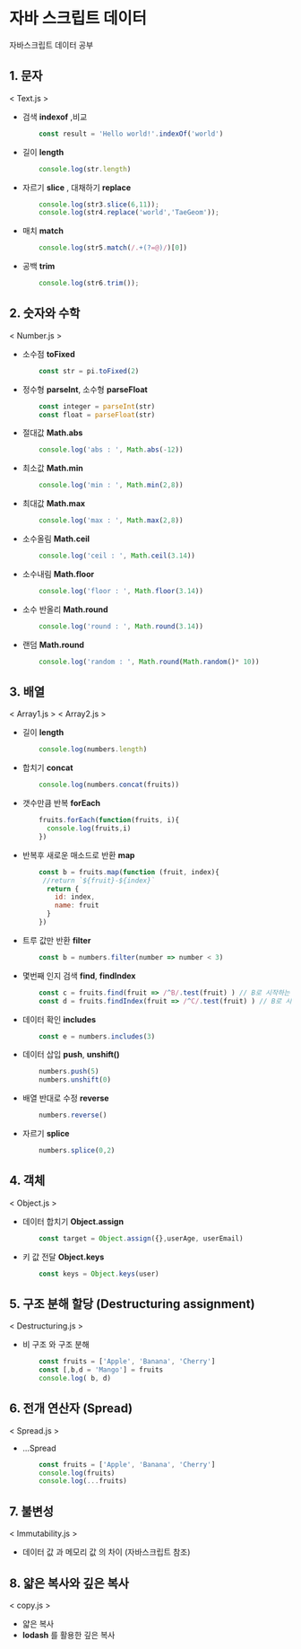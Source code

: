 # 자바 스크립트 데이터

자바스크립트 데이터 공부


## 1. 문자
< Text.js >

- 검색 **indexof** ,비교  
	```javascript
		const result = 'Hello world!'.indexOf('world')
	``` 
- 길이 **length**      
	```javascript
		console.log(str.length)
	``` 
- 자르기 **slice** , 대채하기 **replace** 
	```javascript
		console.log(str3.slice(6,11));
		console.log(str4.replace('world','TaeGeom'));
	``` 	
- 매치 **match**  
	```javascript
		console.log(str5.match(/.+(?=@)/)[0])
	``` 
- 공백 **trim**  
	```javascript
		console.log(str6.trim());
	``` 

## 2. 숫자와 수학
< Number.js >

- 소수점 **toFixed**
	```javascript
		const str = pi.toFixed(2)
	``` 
- 정수형 **parseInt**, 소수형 **parseFloat**
	```javascript
		const integer = parseInt(str)
		const float = parseFloat(str)
	``` 
- 절대값 **Math.abs**
	```javascript
		console.log('abs : ', Math.abs(-12))
	``` 
- 최소값 **Math.min**
	```javascript
		console.log('min : ', Math.min(2,8))
	``` 
- 최대값 **Math.max**
	```javascript
		console.log('max : ', Math.max(2,8))
	``` 
- 소수올림 **Math.ceil**
	```javascript
		console.log('ceil : ', Math.ceil(3.14))
	``` 
- 소수내림 **Math.floor**
	```javascript
		console.log('floor : ', Math.floor(3.14))
	``` 
- 소수 반올리 **Math.round**
	```javascript
		console.log('round : ', Math.round(3.14))
	``` 
- 랜덤	**Math.round**
	```javascript
		console.log('random : ', Math.round(Math.random()* 10))
	``` 
	
## 3. 배열 
< Array1.js > < Array2.js >

- 길이 **length**
	```javascript
		console.log(numbers.length)
	``` 
- 합치기 **concat**
	```javascript
		console.log(numbers.concat(fruits))
	``` 
- 갯수만큼 반복 **forEach**
	```javascript
		fruits.forEach(function(fruits, i){
		  console.log(fruits,i)
		})
	``` 
- 반복후 새로운 매소드로 반환 **map**
	```javascript
		const b = fruits.map(function (fruit, index){
 		 //return `${fruit}-${index}`
		  return {
		    id: index,
		    name: fruit
		  }
		})
	``` 
- 트루 값만 반환 **filter**
	```javascript
		const b = numbers.filter(number => number < 3)
	``` 
- 몇번째 인지 검색 **find**, **findIndex**
	```javascript
		const c = fruits.find(fruit => /^B/.test(fruit) ) // B로 시작하는 정규식 표현
		const d = fruits.findIndex(fruit => /^C/.test(fruit) ) // B로 시작하는 정규식 표현
	``` 
- 데이터 확인 **includes**
	```javascript
		const e = numbers.includes(3)
	``` 
- 데이터 삽입 **push**, **unshift()**
	```javascript
		numbers.push(5)
		numbers.unshift(0)
	``` 
- 배열 반대로 수정 **reverse**
	```javascript
		numbers.reverse()
	``` 
- 자르기 **splice**
	```javascript
		numbers.splice(0,2)
	``` 

## 4. 객체
< Object.js >

- 데이터 합치기 **Object.assign**
	```javascript
		const target = Object.assign({},userAge, userEmail)
	```
- 키 값 전달 **Object.keys**
	```javascript
		const keys = Object.keys(user)
	```

## 5. 구조 분해 할당 (Destructuring assignment)
< Destructuring.js >
- 비 구조 와 구조 분해  
	```javascript
		const fruits = ['Apple', 'Banana', 'Cherry']
		const [,b,d = 'Mango'] = fruits
		console.log( b, d)
	```
	
## 6. 전개 연산자 (Spread)
< Spread.js >
- ...Spread  
	```javascript
		const fruits = ['Apple', 'Banana', 'Cherry']
		console.log(fruits)
		console.log(...fruits)
	```
	
## 7. 불변성
< Immutability.js >

- 데이터 값 과 메모리 값 의 차이 (자바스크립트 참조)	
	
## 8. 얇은 복사와 깊은 복사
< copy.js >

- 얇은 복사
- **lodash** 를 활용한 깊은 복사 
